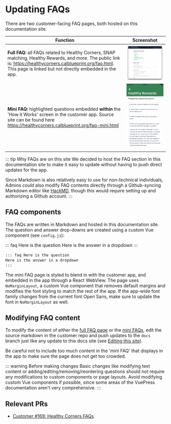 # Updating FAQs

There are two customer-facing FAQ pages, both hosted on this documentation site.

| Function                                                                                                                                                                                                                       | Screenshot                                               |
| ------------------------------------------------------------------------------------------------------------------------------------------------------------------------------------------------------------------------------ | -------------------------------------------------------- |
| **Full FAQ:** all FAQs related to Healthy Corners, SNAP matching, Healthy Rewards, and more. The public link is: <https://healthycorners.calblueprint.org/faq.html>. This page is linked but not directly embedded in the app. | <img src="../assets/rewards_screen/full-faq.png"/>       |
| **Mini FAQ:** highlighted questions embedded **within** the 'How it Works' screen in the customer app. Source site can be found here <https://healthycorners.calblueprint.org/faq-mini.html>                                   | <img src="../assets/rewards_screen/faq-screenshot.png"/> |

::: tip Why FAQs are on this site
We decided to host the FAQ section in this documentation site to make it easy to update without having to push direct updates for the app. 

Since Markdown is also relatively easy to use for non-technical individuals, Admins *could* also modify FAQ contents directly through a Github-syncing Markdown editor like [HackMD](http://hackmd.io/), though this would require setting up and authorizing a Github account.
:::

## FAQ components

The FAQs are written in Markdown and hosted in this documentation site. The question and answer drop-downs are created using a custom Vue component (see `config.js`):

::: faq Here is the question
Here is the answer in a dropdown
:::

```
::: faq Here is the question
Here is the answer in a dropdown
:::
```
The mini FAQ page is styled to blend in with the customer app, and embedded in the app through a React WebView. The page uses `NoMarginLayout`, a custom Vue component that removes default margins and modifies the font styling to match the rest of the app. If the app-wide font family changes from the current font Open Sans, make sure to update the font in `NoMarginLayout` as well.

## Modifying FAQ content
To modify the content of either the [full FAQ page](../faq.md) or the [mini FAQs](../faq-mini.md), edit the source markdown in the customer repo and push updates to the `docs` branch just like any update to this docs site (see [Editing this site](../../#editing-this-site)).

Be careful not to include too much content in the 'mini FAQ' that displays in the app to make sure the page does not get too crowded.

::: warning Before making changes
Basic changes like modifying text content or adding/editing/removing/reordering questions should not require any modifications to custom components or page layouts. Avoid modifying custom Vue components if possible, since some areas of the VuePress documentation aren't very comprehensive.
:::


## Relevant PRs
- [Customer #169: Healthy Corners FAQs](https://github.com/calblueprint/dccentralkitchen/pull/169)